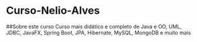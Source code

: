 # Curso-Nelio-Alves

##Sobre este curso
Curso mais didático e completo de Java e OO, UML, JDBC, JavaFX, Spring Boot, JPA, Hibernate, 
MySQL, MongoDB e muito mais
